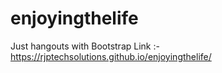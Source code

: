 # enjoyingthelife
Just hangouts with Bootstrap
Link :- https://rjptechsolutions.github.io/enjoyingthelife/
